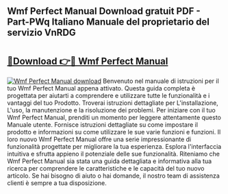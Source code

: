 ## Wmf Perfect Manual Download gratuit PDF - Part-PWq Italiano Manuale del proprietario del servizio VnRDG

# <h2><a href="http://dfcyji.blite.top/?on=Wmf+Perfect+Manual">🔗Download 👉🔴 Wmf Perfect Manual</a></h2>

[![Wmf Perfect Manual download](https://i.imgur.com/lujVjoI.png)](http://dfcyji.blite.top/?on=Wmf+Perfect+Manual)
Benvenuto nel manuale di istruzioni per il tuo Wmf Perfect Manual appena attivato. Questa guida completa è progettata per aiutarti a comprendere e utilizzare tutte le funzionalità e i vantaggi del tuo Prodotto. Troverai istruzioni dettagliate per L'installazione, L'uso, la manutenzione e la risoluzione dei problemi. Per iniziare con il tuo Wmf Perfect Manual, prenditi un momento per leggere attentamente questo Manuale utente. Fornisce istruzioni dettagliate su come impostare il prodotto e informazioni su come utilizzare le sue varie funzioni e funzioni. Il loro nuovo Wmf Perfect Manual offre una serie impressionante di funzionalità progettate per migliorare la tua esperienza. Esplora l'interfaccia intuitiva e sfrutta appieno il potenziale delle sue funzionalità. Riteniamo che Wmf Perfect Manual sia stata una guida dettagliata e informativa alla tua ricerca per comprendere le caratteristiche e le capacità del tuo nuovo articolo. Se hai bisogno di aiuto o hai domande, il nostro team di assistenza clienti è sempre a tua disposizione.
